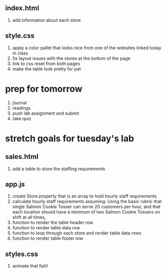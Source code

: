 ## index.html
1. add information about each store

## style.css
1. apply a color pallet that looks nice from one of the websites linked today in class
2. fix layout issues with the stores at the bottom of the page
3. link to css reset from both pages
4. make the table look pretty for pat

# prep for tomorrow
1. journal
2. readings
3. push lab assignment and submit
4. take quiz

# stretch goals for tuesday's lab
## sales.html
1. add a table to store the staffing requirements

## app.js
1. create Store property that is an array to hold hourly staff requirements 
2. calculate hourly staff requirements assuming: 
      Using the basic rubric that single Salmon Cookie Tosser can serve 20 customers per hour, and that each location should have a minimum of two Salmon Cookie Tossers on shift at all times,
3. function to render the table header row
4. function to render table data row
5. function to loop through each store and render table data rows
2. function to render table footer row

## styles.css
1. animate that fish!



